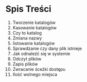 # Spis Treści

1. Tworzenie katalogów 
2. Kasowanie katalogów 
3. Czy to katalog 
4. Zmiana nazwy 
5. listowanie katalogów 
6. Sprawdzanie czy dany plik istnieje 
7. Jak odnaleźć się w systemie 
8. Odczyt plików 
9. Zapis plików
10. Zwracanie śceżki dostępu
11. Ilość wolnego miejsca
